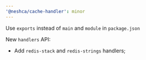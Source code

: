 ```yaml
---
'@neshca/cache-handler': minor
---
```


Use `exports` instead of `main` and `module` in `package.json`

New `handlers` API:

-   Add `redis-stack` and `redis-strings` handlers;
